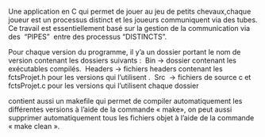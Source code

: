 Une application en C qui permet de jouer au jeu de petits
chevaux,chaque joueur est un processus distinct et les joueurs communiquent via des tubes.
Ce travail est essentiellement basé sur la gestion de la communication via des ​ “PIPES” ​ entre des
processus  “DISTINCTS”.

Pour chaque version du programme, il y’a un dossier portant le nom de version contenant
les dossiers suivants :
 ​ Bin​​ -> dossier contenant les exécutables compilés.
 ​ Headers​​ -> fichiers headers contenant les fctsProjet.h pour les versions qui l’utilisent .
 ​ Src ​ -> fichiers de source c et fctsProjet.c pour les versions qui l’utilisent chaque dossier

contient aussi un makefile qui permet de compiler automatiquement les différentes versions à
l’aide de la commande « make», on peut aussi supprimer automatiquement tous les fichiers objet
à l’aide de la commande « make clean ».
